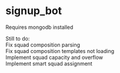 # signup_bot

Requires mongodb installed

Still to do:<br />
  Fix squad composition parsing<br />
  Fix squad composition templates not loading<br />
  Implement squad capacity and overflow<br />
  Implement smart squad assignment<br />
